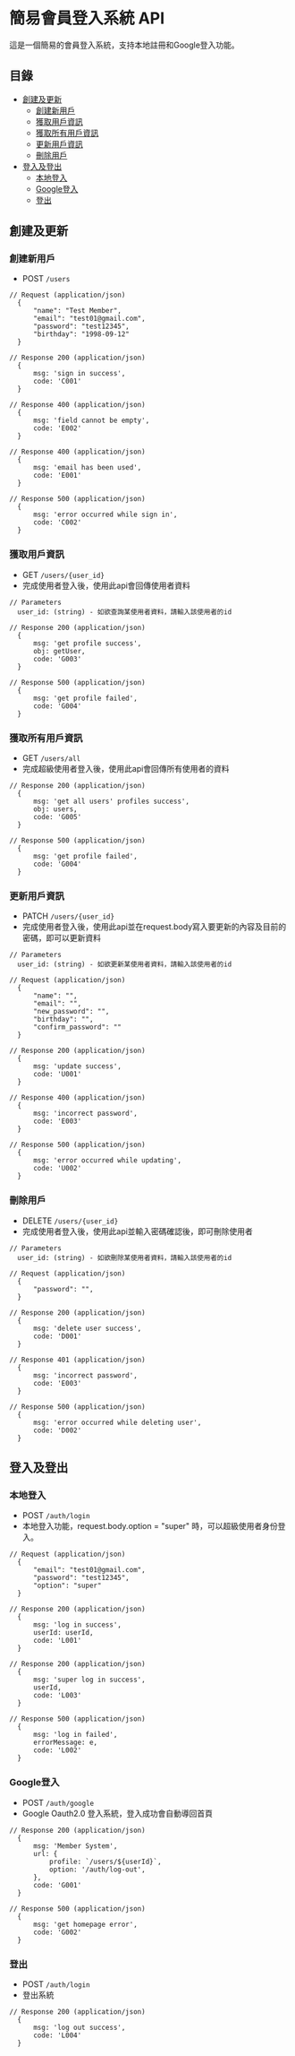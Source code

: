 # 簡易會員登入系統 API

這是一個簡易的會員登入系統，支持本地註冊和Google登入功能。

## 目錄

- [創建及更新](#創建及更新)
  - [創建新用戶](#創建新用戶)
  - [獲取用戶資訊](#獲取用戶資訊)
  - [獲取所有用戶資訊](#獲取所有用戶資訊)
  - [更新用戶資訊](#更新用戶資訊)
  - [刪除用戶](#刪除用戶)
- [登入及登出](#登入及登出)
  - [本地登入](#本地登入)
  - [Google登入](#Google登入)
  - [登出](#登出)

## 創建及更新

### 創建新用戶
- POST `/users`

```
// Request (application/json)
  {
      "name": "Test Member",
      "email": "test01@gmail.com",
      "password": "test12345",
      "birthday": "1998-09-12"
  }

// Response 200 (application/json)
  {
      msg: 'sign in success',
      code: 'C001'
  }

// Response 400 (application/json)
  {
      msg: 'field cannot be empty',
      code: 'E002'
  }

// Response 400 (application/json)
  {
      msg: 'email has been used',
      code: 'E001'
  }

// Response 500 (application/json)
  {
      msg: 'error occurred while sign in',
      code: 'C002'
  }
```
### 獲取用戶資訊
- GET `/users/{user_id}`
- 完成使用者登入後，使用此api會回傳使用者資料
```
// Parameters
  user_id: (string) - 如欲查詢某使用者資料，請輸入該使用者的id

// Response 200 (application/json)
  {
      msg: 'get profile success',
      obj: getUser,
      code: 'G003'
  }
        
// Response 500 (application/json)
  {
      msg: 'get profile failed',
      code: 'G004'
  }
```

### 獲取所有用戶資訊
- GET `/users/all`
- 完成超級使用者登入後，使用此api會回傳所有使用者的資料
```
// Response 200 (application/json)
  {
      msg: 'get all users' profiles success',
      obj: users,
      code: 'G005'
  }
        
// Response 500 (application/json)
  {
      msg: 'get profile failed',
      code: 'G004'
  }
```
### 更新用戶資訊
- PATCH `/users/{user_id}`
- 完成使用者登入後，使用此api並在request.body寫入要更新的內容及目前的密碼，即可以更新資料
```
// Parameters
  user_id: (string) - 如欲更新某使用者資料，請輸入該使用者的id

// Request (application/json) 
  {
      "name": "",
      "email": "",
      "new_password": "",
      "birthday": "",
      "confirm_password": ""
  }

// Response 200 (application/json)
  {
      msg: 'update success',
      code: 'U001'
  }
        
// Response 400 (application/json)
  {
      msg: 'incorrect password',
      code: 'E003'
  } 
        
// Response 500 (application/json)
  {
      msg: 'error occurred while updating',
      code: 'U002'
  }
```

### 刪除用戶
- DELETE `/users/{user_id}`
- 完成使用者登入後，使用此api並輸入密碼確認後，即可刪除使用者
```
// Parameters
  user_id: (string) - 如欲刪除某使用者資料，請輸入該使用者的id
    
// Request (application/json) 
  {
      "password": "",
  }

// Response 200 (application/json)
  {
      msg: 'delete user success',
      code: 'D001'
  }
        
// Response 401 (application/json)
  {
      msg: 'incorrect password',
      code: 'E003'
  } 
        
// Response 500 (application/json)
  {
      msg: 'error occurred while deleting user',
      code: 'D002'
  }
```

## 登入及登出
### 本地登入
- POST `/auth/login`
- 本地登入功能，request.body.option = "super" 時，可以超級使用者身份登入。
```
// Request (application/json)
  {
      "email": "test01@gmail.com",
      "password": "test12345",
      "option": "super"
  }

// Response 200 (application/json)
  {
      msg: 'log in success',
      userId: userId,
      code: 'L001'
  }

// Response 200 (application/json)
  {
      msg: 'super log in success',
      userId,
      code: 'L003'
  }

// Response 500 (application/json)
  {
      msg: 'log in failed',
      errorMessage: e,
      code: 'L002'
  }
```

### Google登入
- POST `/auth/google`
- Google Oauth2.0 登入系統，登入成功會自動導回首頁
```
// Response 200 (application/json)
  {
      msg: 'Member System',
      url: {
          profile: `/users/${userId}`,
          option: '/auth/log-out',
      },
      code: 'G001'
  }

// Response 500 (application/json)
  {
      msg: 'get homepage error',
      code: 'G002'
  }
```

### 登出
- POST `/auth/login`
- 登出系統
```
// Response 200 (application/json)
  {
      msg: 'log out success',
      code: 'L004'
  }
```
